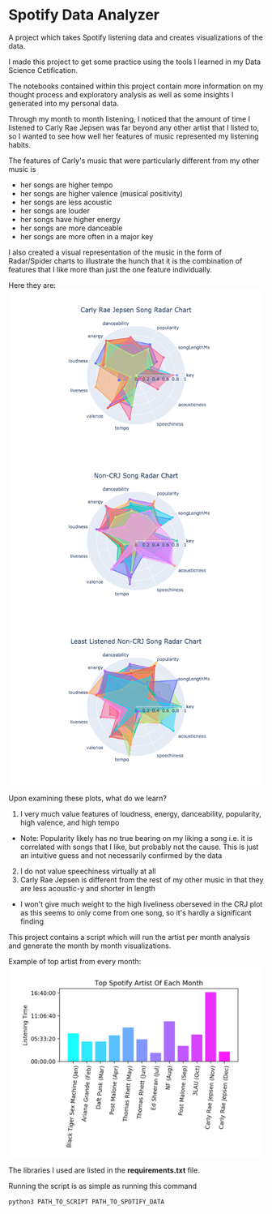 # Spotify Data Analyzer
A project which takes Spotify listening data and creates visualizations of the data. 

I made this project to get some practice using the tools I learned in my Data Science Cetification.

The notebooks contained within this project contain more information on my thought process and exploratory analysis as well as some insights I generated into my personal data.

Through my month to month listening, I noticed that the amount of time I listened to Carly Rae Jepsen was far beyond any other artist that I listed to, so I wanted to see how well her features of music represented my listening habits.

The features of Carly's music that were particularly different from my other music is

* her songs are higher tempo
* her songs are higher valence (musical positivity)
* her songs are less acoustic
* her songs are louder
* her songs have higher energy
* her songs are more danceable
* her songs are more often in a major key

I also created a visual representation of the music in the form of Radar/Spider charts to illustrate the hunch that it is the combination of features that I like more than just the one feature individually.

Here they are:
![Carly Rae Jepsen Song Chart](https://github.com/dalcantara7/spotify_data_analyzer/blob/master/Images/crj.png)
![Non-Carly Rae Jepsen Song Chart](https://github.com/dalcantara7/spotify_data_analyzer/blob/master/Images/non-crj.png)
![Least Listened Non-Carly Rae Jepsen Song Chart](https://github.com/dalcantara7/spotify_data_analyzer/blob/master/Images/least%20non-crj.png)

Upon examining these plots, what do we learn?

1. I very much value features of loudness, energy, danceability, popularity, high valence, and high tempo
* Note: Popularity likely has no true bearing on my liking a song i.e. it is correlated with songs that I like, but probably not the cause. This is just an intuitive guess and not necessarily confirmed by the data
2. I do not value speechiness virtually at all
3. Carly Rae Jepsen is different from the rest of my other music in that they are less acoustic-y and shorter in length
* I won't give much weight to the high liveliness oberseved in the CRJ plot as this seems to only come from one song, so it's hardly a significant finding


This project contains a script which will run the artist per month analysis and generate the month by month visualizations. 

Example of top artist from every month:
![top artist every month](https://github.com/dalcantara7/spotify_data_analyzer/blob/master/Images/Top%20Spotify%20Artists%20of%20Each%20Month.png)

The libraries I used are listed in the __requirements.txt__ file.

Running the script is as simple as running this command 
``` 
python3 PATH_TO_SCRIPT PATH_TO_SPOTIFY_DATA
``` 


